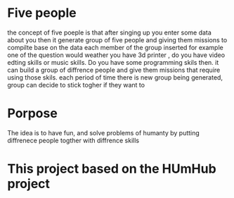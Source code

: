 Five people 
===============
 the concept of five poeple is that after singing up you enter some data about you then it generate group of five people and giving them missions to compilte base on the data each member of the group inserted for example one of the question would weather you have 3d printer , do you have video edting skills or music skills.
Do you have some programming skils then. it can build a group of diffrence people and give them missions that require using those skils.
each period of time there is new group being generated, group can decide to stick togher if they want to


Porpose
=========
The idea is to have fun, and solve problems of humanty by putting diffrenece people togther with diffrence skills


This project based on the HUmHub project
=========================================
